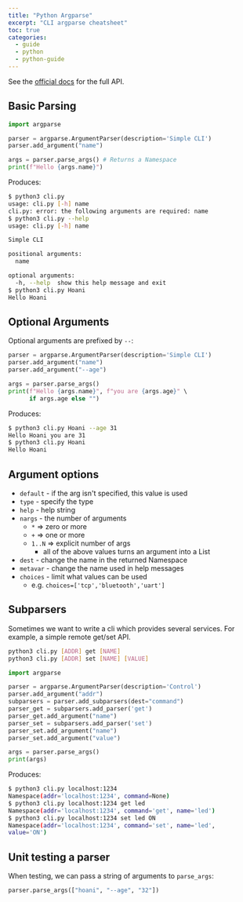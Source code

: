 ```yaml
---
title: "Python Argparse"
excerpt: "CLI argparse cheatsheet"
toc: true
categories:
  - guide
  - python
  - python-guide
---
```


See the [official docs](https://docs.python.org/3/library/argparse.html#name-or-flags) for the full API.

## Basic Parsing

```python
import argparse

parser = argparse.ArgumentParser(description='Simple CLI')
parser.add_argument("name")

args = parser.parse_args() # Returns a Namespace
print(f"Hello {args.name}")
```

Produces:
```sh
$ python3 cli.py
usage: cli.py [-h] name
cli.py: error: the following arguments are required: name
$ python3 cli.py --help
usage: cli.py [-h] name

Simple CLI

positional arguments:
  name

optional arguments:
  -h, --help  show this help message and exit
$ python3 cli.py Hoani
Hello Hoani
```

## Optional Arguments

Optional arguments are prefixed by `--`:

```python
parser = argparse.ArgumentParser(description='Simple CLI')
parser.add_argument("name")
parser.add_argument("--age")

args = parser.parse_args()
print(f"Hello {args.name}", f"you are {args.age}" \
      if args.age else "")
```

Produces:
```sh
$ python3 cli.py Hoani --age 31
Hello Hoani you are 31
$ python3 cli.py Hoani
Hello Hoani
```

## Argument options

* `default` - if the arg isn't specified, this value is used
* `type` - specify the type
* `help` - help string
* `nargs` - the number of arguments
    * `*` => zero or more
    * `+` => one or more
    * `1..N` => explicit number of args
        * all of the above values turns an argument into a List
* `dest` - change the name in the returned Namespace
* `metavar` - change the name used in help messages
* `choices` - limit what values can be used
    * e.g. `choices=['tcp','bluetooth','uart']`

## Subparsers

Sometimes we want to write a cli which provides several services. For example, a simple remote get/set API.

```sh
python3 cli.py [ADDR] get [NAME] 
python3 cli.py [ADDR] set [NAME] [VALUE] 
```

```python
import argparse

parser = argparse.ArgumentParser(description='Control')
parser.add_argument("addr")
subparsers = parser.add_subparsers(dest="command")
parser_get = subparsers.add_parser('get')
parser_get.add_argument("name")
parser_set = subparsers.add_parser('set')
parser_set.add_argument("name")
parser_set.add_argument("value")

args = parser.parse_args()
print(args)
```

Produces:
```sh
$ python3 cli.py localhost:1234         
Namespace(addr='localhost:1234', command=None)
$ python3 cli.py localhost:1234 get led
Namespace(addr='localhost:1234', command='get', name='led')
$ python3 cli.py localhost:1234 set led ON
Namespace(addr='localhost:1234', command='set', name='led', 
value='ON')
```

## Unit testing a parser

When testing, we can pass a string of arguments to `parse_args`:

```python
parser.parse_args(["hoani", "--age", "32"])
```
